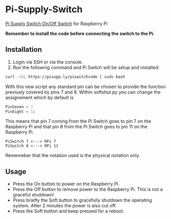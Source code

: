 # Pi-Supply-Switch
[Pi Supply Switch On/Off Switch](https://www.pi-supply.com/product/pi-supply-raspberry-pi-power-switch/) for Raspberry Pi

**Remember to install the code before connecting the switch to the Pi.**

## Installation
1. Login via SSH or via the console.
2. Run the following command and Pi Switch will be setup and installed: 
```bash
curl -sSL https://pisupp.ly/piswitchcode | sudo bash
```

With this new script any standard pin can be chosen to provide the function previusly covered by pins 7 and 8.
Within softshut.py you can change the assignement which by default is

```python
PinSeven = 7
PinEight = 11
```

This means that pin 7 coming from the Pi Switch goes to pin 7 on the Raspberry Pi and that pin 8 from the Pi Switch goes to pin 11 on the Raspberry Pi.

```
PiSwitch 7 <---> RPi 7
PiSwitch 8 <---> RPi 11
```

Rememeber that the notation used is the physical notation only.

## Usage

* Press the On button to power on the Raspberry Pi.
* Press the Off button to remove power to the Raspberry Pi. This is not a graceful shutdown!
* Press briefly the Soft button to gracefully shutdown the operating system. After 2 minutes the power is also cut off.
* Press the Soft button and keep pressed for a reboot.
